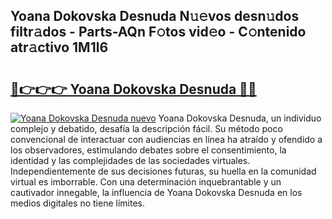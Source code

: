## Yoana Dokovska Desnuda N𝚞𝚎vos desn𝚞dos filtr𝚊dos - Parts-AQn F𝚘tos vid𝚎o - C𝚘ntenido atr𝚊ctivo 1M1l6

# <h2><a href="http://mb9ux41.tromn.icu/?c=Yoana+Dokovska+Desnuda">🔗👉👉👉 Yoana Dokovska Desnuda 🔗🔗</a></h2>

[![Yoana Dokovska Desnuda nuevo](https://i.imgur.com/pEAQMta.gif)](http://mb9ux41.tromn.icu/?c=Yoana+Dokovska+Desnuda)
Yoana Dokovska Desnuda, un individuo complejo y debatido, desafía la descripción fácil. Su método poco convencional de interactuar con audiencias en línea ha atraído y ofendido a los observadores, estimulando debates sobre el consentimiento, la identidad y las complejidades de las sociedades virtuales. Independientemente de sus decisiones futuras, su huella en la comunidad virtual es imborrable. Con una determinación inquebrantable y un cautivador innegable, la influencia de Yoana Dokovska Desnuda en los medios digitales no tiene límites.
